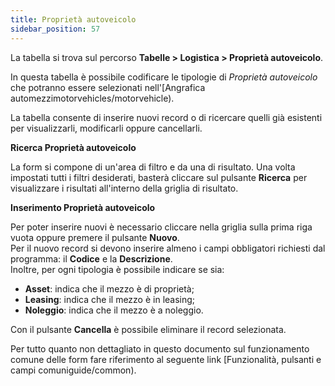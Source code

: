 ```yaml
---
title: Proprietà autoveicolo
sidebar_position: 57
---
```


La tabella si trova sul percorso **Tabelle > Logistica > Proprietà autoveicolo**.

In questa tabella è possibile codificare le tipologie di *Proprietà autoveicolo* che potranno essere selezionati nell'[Angrafica automezzimotorvehicles/motorvehicle).

La tabella consente di inserire nuovi record o di ricercare quelli già esistenti per visualizzarli, modificarli oppure cancellarli.

**Ricerca Proprietà autoveicolo**

La form si compone di un'area di filtro e da una di risultato. Una volta impostati tutti i filtri desiderati, basterà cliccare sul pulsante **Ricerca** per visualizzare i risultati all'interno della griglia di risultato.

**Inserimento Proprietà autoveicolo**

Per poter inserire nuovi è necessario cliccare nella griglia sulla prima riga vuota oppure premere il pulsante **Nuovo**.     
Per il nuovo record si devono inserire almeno i campi obbligatori richiesti dal programma: il **Codice** e la **Descrizione**.          
Inoltre, per ogni tipologia è possibile indicare se sia:
- **Asset**: indica che il mezzo è di proprietà;
- **Leasing**: indica che il mezzo è in leasing;
- **Noleggio**: indica che il mezzo è a noleggio.

Con il pulsante **Cancella** è possibile eliminare il record selezionata.

Per tutto quanto non dettagliato in questo documento sul funzionamento comune delle form fare riferimento al seguente link [Funzionalità, pulsanti e campi comuniguide/common). 

